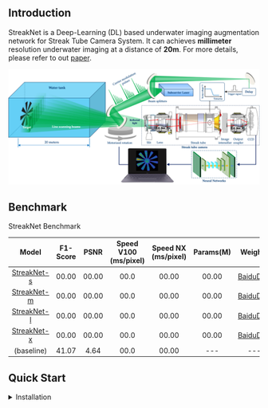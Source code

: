 ## Introduction

StreakNet is a Deep-Learning (DL) based underwater imaging augmentation network for Streak Tube Camera System. It can achieves **millimeter** resolution underwater imaging at a distance of **20m**. For more details, please refer to out [paper](#).

<div align="center"><img src="assets/imaging_system.png"></div>

## Benchmark

StreakNet Benchmark

|Model|F1-Score|PSNR|Speed V100 (ms/pixel)|Speed NX (ms/pixel)|Params(M)|Weights|
|:---:|:---:|:---:|:---:|:---:|:---:|:---:|
|[StreakNet-s](./exps/streaknet/streaknet_s.py)|00.00|00.00|00.0|00.00|00.00|[BaiduDisk](#)|
|[StreakNet-m](./exps/streaknet/streaknet_s.py)|00.00|00.00|00.0|00.00|00.00|[BaiduDisk](#)|
|[StreakNet-l](./exps/streaknet/streaknet_s.py)|00.00|00.00|00.0|00.00|00.00|[BaiduDisk](#)|
|[StreakNet-x](./exps/streaknet/streaknet_s.py)|00.00|00.00|00.0|00.00|00.00|[BaiduDisk](#)|
|(baseline)|41.07|4.64|00.0|00.00|---|---|


## Quick Start
<details>
<summary>Installation</summary>

Step1. Setup your conda environment.
```sh
conda create -n streaknet python=3.7
conda activate streaknet
```

Step2. Install StreakNet from source.
```sh
git clone https://github.com/BestAnHongjun/StreakNet.git
cd StreakNet
pip install -e .
```
</details>